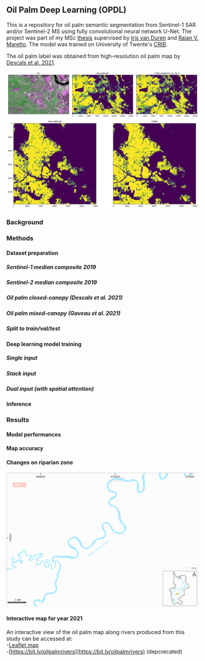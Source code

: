 ## Oil Palm Deep Learning (OPDL)

This is a repository for oil palm semantic segmentation from Sentinel-1 SAR and/or Sentinel-2 MS using fully convolutional neural network U-Net. The project was part of my MSc [thesis](http://essay.utwente.nl/97994/) supervised by [Iris van Duren](https://research.utwente.nl/en/persons/ic-van-duren) and [Raian V. Maretto](https://research.utwente.nl/en/persons/raian-vargas-maretto). The model was trained on University of Twente's [CRIB](https://platform.crib.utwente.nl/). <br>

The oil palm label was obtained from high-resolution oil palm map by [Descals et al. 2021](https://zenodo.org/record/4473715).<br>

![](figures/prediction.png "Comparison of SAR image, predicted oil palm, and reference oil palm map")
![](figures/pred2.png "Comparison of reference oil palm map and predicted oil palm")

### Background

### Methods
#### Dataset preparation
##### Sentinel-1 median composite 2019
##### Sentinel-2 median composite 2019
##### Oil palm closed-canopy (Descals et al. 2021)
##### Oil palm mixed-canopy (Gaveau et al. 2021)
##### Split to train/val/test
#### Deep learning model training
##### Single input

##### Stack input
##### Dual input (with spatial attention)
#### Inference

### Results
#### Model performances
#### Map accuracy
#### Changes on riparian zone
![](figures/riparian.gif "oil palm plantation on riparian zone")
#### Interactive map for year 2021
An interactive view of the oil palm map along rivers produced from this study can be accessed at:<br>
-[Leaflet map](https://geografif/github.io/opdl)<br>
-[https://bit.ly/oilpalmrivers](https://bit.ly/oilpalmrivers) (depcrecated)



